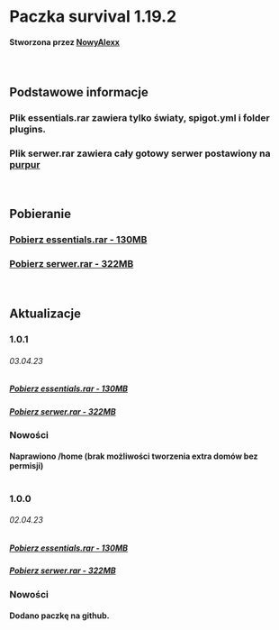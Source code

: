 <h1>Paczka survival 1.19.2</h1>
<h4>Stworzona przez <a href="https://github.com/NowyAlexx">NowyAlexx</a></h2>
<p>‎‎‎‎‎‎‎‎ㅤ</p>
<h2>Podstawowe informacje</h2>
<h3>Plik essentials.rar zawiera tylko światy, spigot.yml i folder plugins.</h3>
<h3>Plik serwer.rar zawiera cały gotowy serwer postawiony na <a href="https://purpurmc.org">purpur</a></h3>
<p>‎‎‎‎‎‎‎‎ㅤ</p>
<h2>Pobieranie</h2>
<h3><a href="https://www.mediafire.com/file/q4nr6js19eivhbg/survival-1.19.2-essentials-1.0.1.rar">Pobierz essentials.rar - 130MB</a></h3>
<h3><a href="https://www.mediafire.com/file/agefxppytgxrtu7/survival-1.19.2-serwer-1.0.1.rar">Pobierz serwer.rar - 322MB</a></h3>
<p>‎‎‎‎‎‎‎‎ㅤ</p>
<h2>Aktualizacje</h2>
<h3>1.0.1</h3>
<h6>03.04.23</h2>
<h5><a href="https://www.mediafire.com/file/q4nr6js19eivhbg/survival-1.19.2-essentials-1.0.1.rar">Pobierz essentials.rar - 130MB</a></h5>
<h5><a href="https://www.mediafire.com/file/agefxppytgxrtu7/survival-1.19.2-serwer-1.0.1.rar">Pobierz serwer.rar - 322MB</a></h5>
<h3>Nowości</h3>
<h4>Naprawiono /home (brak możliwości tworzenia extra domów bez permisji)</h4>
<h1></h1>
<h3>1.0.0</h3>
<h6>02.04.23</h2>
<h5><a href="https://www.mediafire.com/file/1tio7spqrdrapte/survival-1.19.2-essentials-1.0.0.rar">Pobierz essentials.rar - 130MB</a></h5>
<h5><a href="https://www.mediafire.com/file/fyk3t3cqyhoytzd/survival-1.19.2-serwer-1.0.0.rar">Pobierz serwer.rar - 322MB</a></h5>
<h3>Nowości</h3>
<h4>Dodano paczkę na github.</h4>
<h1></h1>
